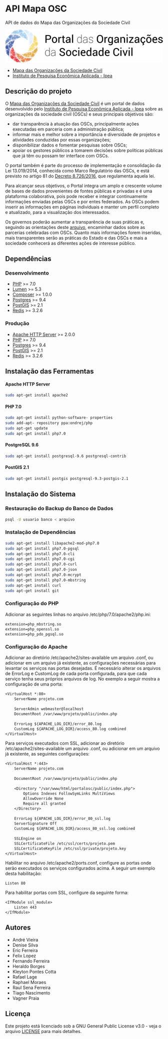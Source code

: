# API Mapa OSC

API de dados do Mapa das Organizações da Sociedade Civil

![alt tag](https://raw.githubusercontent.com/Plataformas-Cidadania/mapaosc/master/artefacts/design_grafico/Logotipo/PNG/Logotipo_portal.png)

* [Mapa das Organizações da Sociedade Civil](https://www.mapaosc.ipea.gov.br/)
* [Instituto de Pesquisa Econômica Aplicada - Ipea](http://www.ipea.gov.br/)

## Descrição do projeto

O [Mapa das Organizações da Sociedade Civil](https://www.mapaosc.ipea.gov.br/) é um portal de dados desenvolvido pelo [Instituto de Pesquisa Econômica Aplicada - Ipea](http://www.ipea.gov.br/) sobre as organizações da sociedade civil (OSCs) e seus principais objetivos são:
* dar transparência à atuação das OSCs, principalmente ações executadas em parceria com a administração pública;
* informar mais e melhor sobre a importância e diversidade de projetos e atividades conduzidas por essas organizações;
* disponibilizar dados e fomentar pesquisas sobre OSCs;
* apoiar os gestores públicos a tomarem decisões sobre políticas públicas que já têm ou possam ter interface com OSCs.

O portal também é parte do processo de implementação e consolidação da Lei 13.019/2014, conhecida como Marco Regulatório das OSCs, e está previsto no artigo 81 do [Decreto 8.726/2016](http://www.planalto.gov.br/ccivil_03/_ato2015-2018/2016/Decreto/D8726.htm), que regulamenta aquela lei.

Para alcançar seus objetivos, o Portal integra um amplo e crescente volume de bases de dados provenientes de fontes públicas e privadas e é uma plataforma colaborativa, pois pode receber e integrar continuamente informações enviadas pelas OSCs e por entes federados.
As OSCs podem inserir as informações em páginas individuais e manter um perfil completo e atualizado, para a visualização dos interessados.

Os governos poderão aumentar a transparência de suas práticas e, seguindo as orientações deste [arquivo](https://www.mapaosc.ipea.gov.br/pdf/tutorial_para_formatacao_dados.pdf), encaminhar dados sobre as parcerias celebradas com OSCs.
Quanto mais informações forem inseridas, mais transparentes serão as práticas do Estado e das OSCs e mais a sociedade conhecerá as diferentes ações de interesse público.

## Dependências

### Desenvolvimento
* [PHP](http://php.net/) >= 7.0
* [Lumen](https://lumen.laravel.com/) >= 5.3
* [Composer](https://getcomposer.org/) >= 1.0.0
* [Postgres](https://www.postgresql.org/) >= 9.4
* [PostGIS](http://postgis.net/) >= 2.1
* [Redis](https://redis.io/) >= 3.2.6

### Produção
* [Apache HTTP Server](https://httpd.apache.org/) >= 2.0.0
* [PHP](http://php.net/) >= 7.0
* [Postgres](https://www.postgresql.org/) >= 9.4
* [PostGIS](http://postgis.net/) >= 2.1
* [Redis](https://redis.io/) >= 3.2.6

## Instalação das Ferramentas

#### Apache HTTP Server

```sh
sudo apt-get install apache2
```

#### PHP 7.0

```sh
sudo apt-get install python-software- properties
sudo add-apt- repository ppa:ondrej/php
sudo apt-get update
sudo apt-get install php7.0
```

#### PostgreSQL 9.6

```sh
sudo apt-get install postgresql-9.6 postgresql-contrib
```

#### PostGIS 2.1

```sh
sudo apt-get install postgis postgresql-9.3-postgis-2.1
```

## Instalação do Sistema

### Restauração do Backup do Banco de Dados

```sh
psql -U usuario banco < arquivo
```

### Instalação de Dependências

```sh
sudo apt-get install libapache2-mod-php7.0
sudo apt-get install php7.0-pgsql
sudo apt-get install php7.0-cli
sudo apt-get install php7.0-cgi
sudo apt-get install php7.0-curl
sudo apt-get install php7.0-json
sudo apt-get install php7.0-mcrypt
sudo apt-get install php7.0-mbstring
sudo apt-get install curl
sudo apt-get install git
```

### Configuração do PHP

Adicionar as seguintes linhas no arquivo /etc/php/7.0/apache2/php.ini:

```
extension=php_mbstring.so
extension=php_openssl.so
extension=php_pdo_pgsql.so
```

### Configuração do Apache

Adicionar ao diretório /etc/apache2/sites-available um arquivo .conf, ou adicionar em um arquivo já existente, as configurações necessárias para levantar os serviços nas portas desejadas. É necessário alterar os arquivos de ErrorLog e CustomLog de cada porta configurada, para que cada serviço tenha seus próprios arquivos de log.  No exemplo a seguir mostra a configuração de uma porta:

```
<VirtualHost *:80>
    ServerName projeto.com

    ServerAdmin webmaster@localhost
    DocumentRoot /var/www/projeto/public/index.php

    ErrorLog ${APACHE_LOG_DIR}/error_80.log
    CustomLog ${APACHE_LOG_DIR}/access_80.log combined
</VirtualHost>
```

Para serviços executados com SSL, adicionar ao diretório /etc/apache2/sites-available um arquivo .conf, ou adicionar em um arquivo já existente, as seguintes configurações:

```
<VirtualHost *:443>
    ServerName projeto.com

    DocumentRoot /var/www/projeto/public/index.php

    <Directory "/var/www/html/portalosc/public/index.php">
        Options Indexes FollowSymLinks MultiViews
        AllowOverride None
        Require all granted
    </Directory>

    ErrorLog ${APACHE_LOG_DIR}/error_80_ssl.log
    ServerSignature Off
    CustomLog ${APACHE_LOG_DIR}/access_80_ssl.log combined 

    SSLEngine on
    SSLCertificateFile /etc/ssl/certs/projeto.pem
    SSLCertificateKeyFile /etc/ssl/private/projeto.key
</VirtualHost>
```

Habilitar no arquivo /etc/apache2/ports.conf, configure as portas onde serão executados os serviços configurados acima. A seguir um exemplo desta habilitação:

```
Listen 80
```

Para habilitar portas com SSL, configure da seguinte forma:

```
<IfModule ssl_module>
    Listen 443
</IfModule>
```

## Autores

* André Vieira
* Denise Silva
* Eric Ferreira
* Felix Lopez
* Fernando Ferreira
* Heraldo Borges
* Kleyton Pontes Cotta
* Rafael Lage
* Raphael Moraes
* Raul Sena Ferreira
* Tiago Nascimento
* Vagner Praia

## Licença

Este projeto está licenciado sob a GNU General Public License v3.0 - veja o arquivo [LICENSE](LICENSE) para mais detalhes.
